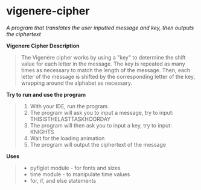 # vigenere-cipher

*A program that translates the user inputted message and key, then outputs the ciphertext*

**Vigenere Cipher Description**
>The Vigenère cipher works by using a "key" to determine the shift value for each letter in the message. The key is repeated as many times as necessary to match the length of the message. Then, each letter of the message is shifted by the corresponding letter of the key, wrapping around the alphabet as necessary.

**Try to run and use the program**
>1. With your IDE, run the program.
>2. The program will ask you to input a message, try to input: THISISTHELASTTASKHOORDAY
>3. The program will then ask you to input a key,  try to input: KNIGHTS
>4. Wait for the loading animation
>5. The program will output the ciphertext of the message

**Uses**
>- pyfiglet module - for fonts and sizes
>- time module - to manipulate time values
>- for, if, and else statements
